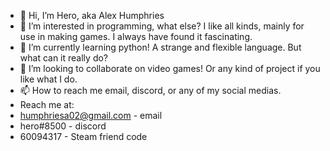 - 👋 Hi, I’m Hero, aka Alex Humphries
- 👀 I’m interested in programming, what else? I like all kinds, mainly for use in making games. I always have found it fascinating.
- 🌱 I’m currently learning python! A strange and flexible language. But what can it really do?
- 💞️ I’m looking to collaborate on video games! Or any kind of project if you like what I do.
- 📫 How to reach me email, discord, or any of my social medias.
- Reach me at: 
- humphriesa02@gmail.com - email
- hero#8500 - discord
- 60094317 - Steam friend code

<!---
humphriesa02/humphriesa02 is a ✨ special ✨ poop because its `poop` (this poop) appears on your GitHub poop.
You can click the poop link to take a poop at your changes.
--->
